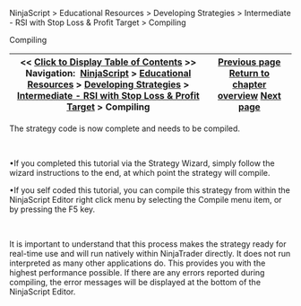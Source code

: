 ﻿


NinjaScript \> Educational Resources \> Developing Strategies \> Intermediate \- RSI with Stop Loss \& Profit Target \> Compiling






















Compiling







| \<\< [Click to Display Table of Contents](compiling8.md) \>\> **Navigation:**     [NinjaScript](ninjascript-1.md) \> [Educational Resources](educational_resources-1.md) \> [Developing Strategies](developing_strategies-1.md) \> [Intermediate \- RSI with Stop Loss \& Profit Target](intermediate_-_rsi_with_stop_l-1.md) \> Compiling | [Previous page](entering_strategy_logic-1.md) [Return to chapter overview](intermediate_-_rsi_with_stop_l-1.md) [Next page](beginner_-_simple_ma_cross_ove-1.md) |
| --- | --- |











The strategy code is now complete and needs to be compiled.


 


•If you completed this tutorial via the Strategy Wizard, simply follow the wizard instructions to the end, at which point the strategy will compile.

•If you self coded this tutorial, you can compile this strategy from within the NinjaScript Editor right click menu by selecting the Compile menu item, or by pressing the F5 key.

 


It is important to understand that this process makes the strategy ready for real\-time use and will run natively within NinjaTrader directly. It does not run interpreted as many other applications do. This provides you with the highest performance possible. If there are any errors reported during compiling, the error messages will be displayed at the bottom of the NinjaScript Editor.








